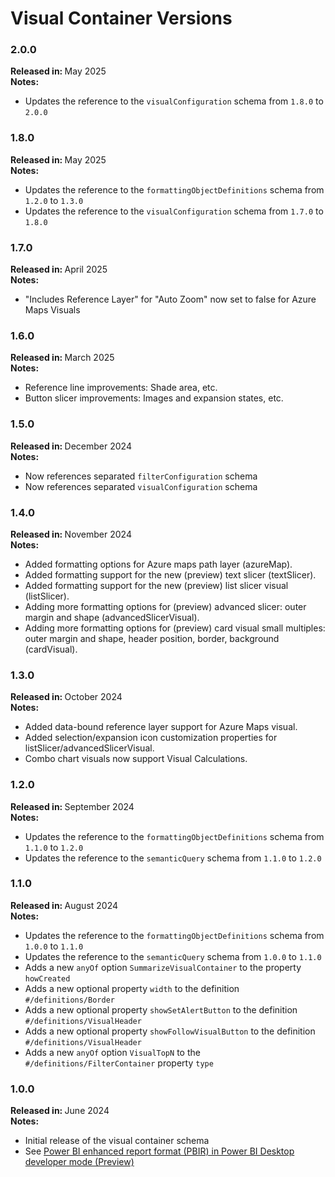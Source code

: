 # Visual Container Versions

### 2.0.0

<b>Released in: </b> May 2025 <br />
<b>Notes: </b>
- Updates the reference to the `visualConfiguration` schema from `1.8.0` to `2.0.0`

### 1.8.0

<b>Released in: </b> May 2025 <br />
<b>Notes: </b>
- Updates the reference to the `formattingObjectDefinitions` schema from `1.2.0` to `1.3.0`
- Updates the reference to the `visualConfiguration` schema from `1.7.0` to `1.8.0`

### 1.7.0

<b>Released in: </b> April 2025 <br />
<b>Notes: </b>
- "Includes Reference Layer" for "Auto Zoom" now set to false for Azure Maps Visuals

### 1.6.0

<b>Released in: </b> March 2025 <br />
<b>Notes: </b> 
- Reference line improvements: Shade area, etc.
- Button slicer improvements: Images and expansion states, etc.

### 1.5.0

<b>Released in: </b> December 2024 <br />
<b>Notes: </b> 
- Now references separated `filterConfiguration` schema
- Now references separated `visualConfiguration` schema

### 1.4.0

<b>Released in: </b> November 2024 <br />
<b>Notes: </b> 
- Added formatting options for Azure maps path layer (azureMap).
- Added formatting support for the new (preview) text slicer (textSlicer).
- Added formatting support for the new (preview) list slicer visual (listSlicer).
- Adding more formatting options for (preview) advanced slicer: outer margin and shape (advancedSlicerVisual).
- Adding more formatting options for (preview) card visual small multiples: outer margin and shape, header position, border, background (cardVisual).

### 1.3.0

<b>Released in: </b> October 2024 <br />
<b>Notes: </b> 
- Added data-bound reference layer support for Azure Maps visual.
- Added selection/expansion icon customization properties for listSlicer/advancedSlicerVisual.
- Combo chart visuals now support Visual Calculations.

### 1.2.0

<b>Released in: </b> September 2024 <br />
<b>Notes: </b> 
- Updates the reference to the `formattingObjectDefinitions` schema from `1.1.0` to `1.2.0`
- Updates the reference to the `semanticQuery` schema from `1.1.0` to `1.2.0`

### 1.1.0

<b>Released in: </b> August 2024 <br />
<b>Notes: </b> 
- Updates the reference to the `formattingObjectDefinitions` schema from `1.0.0` to `1.1.0`
- Updates the reference to the `semanticQuery` schema from `1.0.0` to `1.1.0`
- Adds a new `anyOf` option `SummarizeVisualContainer` to the property `howCreated`
- Adds a new optional property `width` to the definition `#/definitions/Border`
- Adds a new optional property `showSetAlertButton` to the definition `#/definitions/VisualHeader`
- Adds a new optional property `showFollowVisualButton` to the definition `#/definitions/VisualHeader`
- Adds a new `anyOf` option `VisualTopN` to the `#/definitions/FilterContainer` property `type`

### 1.0.0

<b>Released in: </b> June 2024 <br />
<b>Notes: </b> 
- Initial release of the visual container schema
- See [Power BI enhanced report format (PBIR) in Power BI Desktop developer mode (Preview)](https://powerbi.microsoft.com/en-us/blog/power-bi-enhanced-report-format-pbir-in-power-bi-desktop-developer-mode-preview/)

